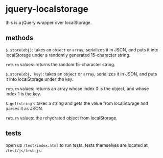 # jquery-localstorage

this is a jQuery wrapper over localStorage.

## methods

`$.store(obj)`: takes an `object` or `array`, serializes it in JSON, and puts it into localStorage under a randomly generated 15-character string.

`return` values: returns the random 15-character string.

`$.store(obj, key)`: takes an `object` or `array`, serializes it in JSON, and puts it into localStorage under the key.

`return` values: returns an array whose index 0 is the object, and whose index 1 is the key.

`$.get(string)`: takes a string and gets the value from localStorage and parses it as JSON.

`return` values: the rehydrated object from localStorage.

## tests

open up `/test/index.html` to run tests. tests themselves are located at `/test/js/test.js`.
